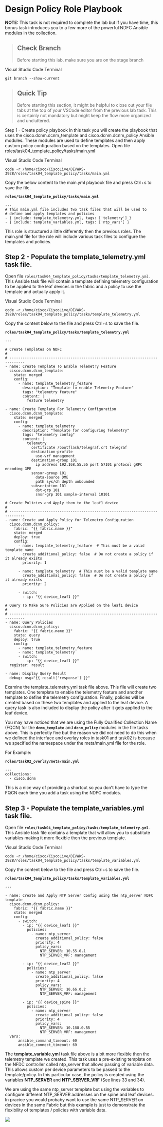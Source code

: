 # Design Policy Role Playbook
**NOTE:** This task is not required to complete the lab but if you have time, this bonus task introduces you to a few more of the powerful NDFC Ansible modules in the collection.

>## Check Branch
>Before starting this lab, make sure you are on the stage branch

Visual Studio Code Terminal

`git branch --show-current`

>## Quick Tip
>Before starting this section, it might be helpful to close out your file tabs at the top of your VSCode editor from the previous lab task. This is certainly not mandatory but might keep the flow more organized and uncluttered.

Step 1 - Create policy playbook
In this task you will create the playbook that uses the cisco.dcnm.dcnm_template and cisco.dcnm.dcnm_policy Ansible modules. These modules are used to define templates and then apply custom policy configuration based on the templates. Open file roles/task04_template_policy/tasks/main.yml

Visual Studio Code Terminal

`code -r /home/cisco/CiscoLive/DEVWKS-3928/roles/task04_template_policy/tasks/main.yml`

Copy the below content to the main.yml playbook file and press Ctrl+s to save the file.

**`roles/task04_template_policy/tasks/main.yml`**
```
---
# This main.yml file includes two task files that will be used to
# define and apply templates and policies
- { include: template_telemetry.yml, tags: ['telemetry'] }
- { include: template_variables.yml, tags: ['ntp_vars'] }
```
This role is structured a little differently then the previous roles. The main.yml file for the role will include various task files to configure the templates and policies.

## Step 2 - Populate the template_telemetry.yml task file.
Open file `roles/task04_template_policy/tasks/template_telemetry.yml`. This Ansible task file will contain a template defining telemetry configuration to be applied to the leaf devices in the fabric and a policy to use the template and actually apply it.

Visual Studio Code Terminal

`code -r /home/cisco/CiscoLive/DEVWKS-3928/roles/task04_template_policy/tasks/template_telemetry.yml`

Copy the content below to the file and press Ctrl+s to save the file.

**`roles/task04_template_policy/tasks/template_telemetry.yml`**
```
---

# Create Templates on NDFC
#
# -----------------------------------------------------------------------------
- name: Create Template To Enable Telemetry Feature
  cisco.dcnm.dcnm_template:
    state: merged
    config:
      - name: template_telemetry_feature
        description: "Template to enable Telemetry Feature"
        tags: "telemetry feature"
        content: |
          feature telemetry

- name: Create Template For Telemetry Configuration
  cisco.dcnm.dcnm_template:
    state: merged
    config:
      - name: template_telemetry
        description: "Template for configuring Telemetry"
        tags: "telemetry config"
        content: |
          telemetry
            certificate /bootflash/telegraf.crt telegraf
            destination-profile
              use-vrf management
            destination-group 101
              ip address 192.168.55.55 port 57101 protocol gRPC encoding GPB
            sensor-group 101
              data-source DME
              path sys/ch depth unbounded
            subscription 101
              dst-grp 101
              snsr-grp 101 sample-interval 10101

# Create Policies and Apply them to the leaf1 device
#
# -----------------------------------------------------------------------------
- name: Create and Apply Policy for Telemetry Configuration
  cisco.dcnm.dcnm_policy:
    fabric: "{{ fabric.name }}"
    state: merged
    deploy: true
    config:
      - name: template_telemetry_feature  # This must be a valid template name
        create_additional_policy: false  # Do not create a policy if it already exists
        priority: 1

      - name: template_telemetry  # This must be a valid template name
        create_additional_policy: false  # Do not create a policy if it already exists
        priority: 2

      - switch:
        - ip: "{{ device_leaf1 }}"

# Query To Make Sure Policies are Applied on the leaf1 device
#
# -----------------------------------------------------------------------------
- name: Query Policies
  cisco.dcnm.dcnm_policy:
    fabric: "{{ fabric.name }}"
    state: query
    deploy: true
    config:
      - name: template_telemetry_feature
      - name: template_telemetry
      - switch:
        - ip: "{{ device_leaf1 }}"
  register: result

- name: Display Query Result
  debug: msg="{{ result['response'] }}"
```

Examine the template_telemetry.yml task file above. This file will create two templates. One template to enable the telemetry feature and another template to define the telemetry configuration. Finally, policies will be created based on these two templates and applied to the leaf device. A query task is also included to display the policy after it gets applied to the leaf device.

You may have noticed that we are using the Fully Qualified Collection Name (FQCN) for the **`dcnm_template`** and **`dcnm_policy`** modules in the file tasks above. This is perfectly fine but the reason we did not need to do this when we defined the interface and overlay roles in task01 and task02 is because we specified the namespace under the meta/main.yml file for the role.

For Example:

**`roles/task02_overlay/meta/main.yml`**
```
---
collections:
  - cisco.dcnm
```
This is a nice way of providing a shortcut so you don't have to type the FQCN each time you add a task using the NDFC modules.

## Step 3 - Populate the template_variables.yml task file.
Open file **`roles/task04_template_policy/tasks/template_telemetry.yml`**. This Ansible task file contains a template that will allow you to substitute variables making it more flexible then the previous template.

Visual Studio Code Terminal

`code -r /home/cisco/CiscoLive/DEVWKS-3928/roles/task04_template_policy/tasks/template_variables.yml`

Copy the content below to the file and press Ctrl+s to save the file.

**`roles/task04_template_policy/tasks/template_variables.yml`**
```
---

- name: Create and Apply NTP Server Config using the ntp_server NDFC template
  cisco.dcnm.dcnm_policy:
    fabric: "{{ fabric.name }}"
    state: merged
    config:
      - switch:
        - ip: "{{ device_leaf1 }}"
          policies:
            - name: ntp_server
              create_additional_policy: false
              priority: 4
              policy_vars:
                NTP_SERVER: 10.55.0.1
                NTP_SERVER_VRF: management

        - ip: "{{ device_leaf2 }}"
          policies:
            - name: ntp_server
              create_additional_policy: false
              priority: 4
              policy_vars:
                NTP_SERVER: 10.66.0.2
                NTP_SERVER_VRF: management

        - ip: "{{ device_spine }}"
          policies:
            - name: ntp_server
              create_additional_policy: false
              priority: 4
              policy_vars:
                NTP_SERVER: 10.188.0.55
                NTP_SERVER_VRF: management
  vars:
      ansible_command_timeout: 60
      ansible_connect_timeout: 60
```

The **template_variable.yml** task file above is a bit more flexible then the telemetry template we created. This task uses a pre-existing template on the NFDC controller called ntp_server that allows passing of variable data. This allows custom per device parameters to be passed to the template/policy. In this particular case, the policy is created using the variables **NTP_SERVER** and **NTP_SERVER_VRF** (See lines 33 and 34).

We are using the same ntp_server template but using the variables to configure different NTP_SERVER addresses on the spine and leaf devices. In pracice you would probaby want to use the same NTP_SERVER on devices in the same Fabric but this example is just to demonstrate the flexibility of templates / policies with variable data.

![](https://github.com/bert-jan/DEVWKS-3928/blob/main/task04_template_policy/workflow_task04.png)
